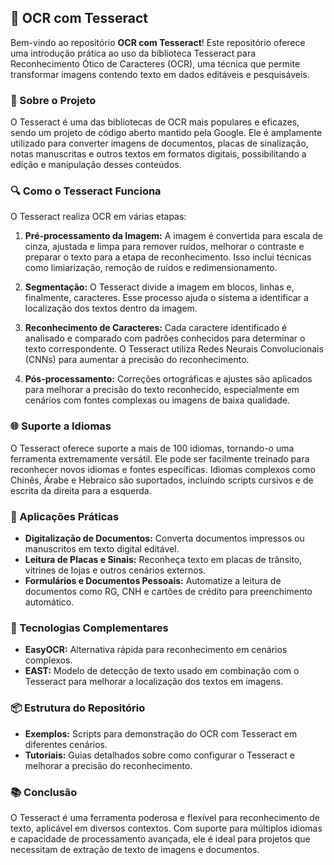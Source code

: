 ## 📄 OCR com Tesseract

Bem-vindo ao repositório **OCR com Tesseract**! Este repositório oferece uma introdução prática ao uso da biblioteca Tesseract para Reconhecimento Ótico de Caracteres (OCR), uma técnica que permite transformar imagens contendo texto em dados editáveis e pesquisáveis.

### 📌 Sobre o Projeto

O Tesseract é uma das bibliotecas de OCR mais populares e eficazes, sendo um projeto de código aberto mantido pela Google. Ele é amplamente utilizado para converter imagens de documentos, placas de sinalização, notas manuscritas e outros textos em formatos digitais, possibilitando a edição e manipulação desses conteúdos.

### 🔍 Como o Tesseract Funciona

O Tesseract realiza OCR em várias etapas:

1. **Pré-processamento da Imagem:** A imagem é convertida para escala de cinza, ajustada e limpa para remover ruídos, melhorar o contraste e preparar o texto para a etapa de reconhecimento. Isso inclui técnicas como limiarização, remoção de ruídos e redimensionamento.

2. **Segmentação:** O Tesseract divide a imagem em blocos, linhas e, finalmente, caracteres. Esse processo ajuda o sistema a identificar a localização dos textos dentro da imagem.

3. **Reconhecimento de Caracteres:** Cada caractere identificado é analisado e comparado com padrões conhecidos para determinar o texto correspondente. O Tesseract utiliza Redes Neurais Convolucionais (CNNs) para aumentar a precisão do reconhecimento.

4. **Pós-processamento:** Correções ortográficas e ajustes são aplicados para melhorar a precisão do texto reconhecido, especialmente em cenários com fontes complexas ou imagens de baixa qualidade.

### 🌐 Suporte a Idiomas

O Tesseract oferece suporte a mais de 100 idiomas, tornando-o uma ferramenta extremamente versátil. Ele pode ser facilmente treinado para reconhecer novos idiomas e fontes específicas. Idiomas complexos como Chinês, Árabe e Hebraico são suportados, incluindo scripts cursivos e de escrita da direita para a esquerda.

### 🚀 Aplicações Práticas

- **Digitalização de Documentos:** Converta documentos impressos ou manuscritos em texto digital editável.
- **Leitura de Placas e Sinais:** Reconheça texto em placas de trânsito, vitrines de lojas e outros cenários externos.
- **Formulários e Documentos Pessoais:** Automatize a leitura de documentos como RG, CNH e cartões de crédito para preenchimento automático.

### 🔧 Tecnologias Complementares

- **EasyOCR:** Alternativa rápida para reconhecimento em cenários complexos.
- **EAST:** Modelo de detecção de texto usado em combinação com o Tesseract para melhorar a localização dos textos em imagens.

### 📦 Estrutura do Repositório

- **Exemplos:** Scripts para demonstração do OCR com Tesseract em diferentes cenários.
- **Tutoriais:** Guias detalhados sobre como configurar o Tesseract e melhorar a precisão do reconhecimento.

### 📚 Conclusão

O Tesseract é uma ferramenta poderosa e flexível para reconhecimento de texto, aplicável em diversos contextos. Com suporte para múltiplos idiomas e capacidade de processamento avançada, ele é ideal para projetos que necessitam de extração de texto de imagens e documentos.